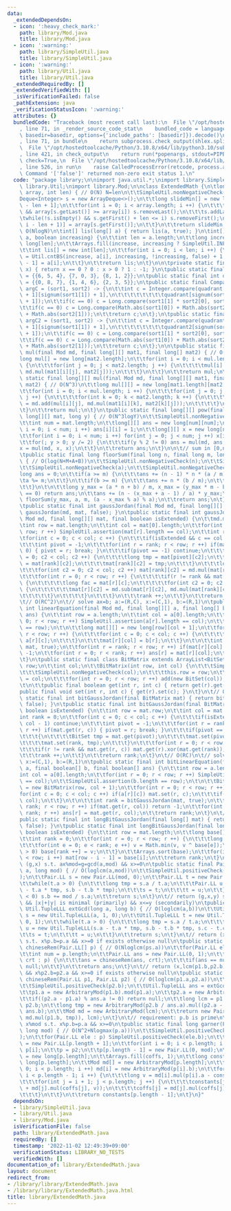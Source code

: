 ```yaml
---
data:
  _extendedDependsOn:
  - icon: ':heavy_check_mark:'
    path: library/Mod.java
    title: library/Mod.java
  - icon: ':warning:'
    path: library/SimpleUtil.java
    title: library/SimpleUtil.java
  - icon: ':warning:'
    path: library/Util.java
    title: library/Util.java
  _extendedRequiredBy: []
  _extendedVerifiedWith: []
  _isVerificationFailed: false
  _pathExtension: java
  _verificationStatusIcon: ':warning:'
  attributes: {}
  bundledCode: "Traceback (most recent call last):\n  File \"/opt/hostedtoolcache/Python/3.10.8/x64/lib/python3.10/site-packages/onlinejudge_verify/documentation/build.py\"\
    , line 71, in _render_source_code_stat\n    bundled_code = language.bundle(stat.path,\
    \ basedir=basedir, options={'include_paths': [basedir]}).decode()\n  File \"/opt/hostedtoolcache/Python/3.10.8/x64/lib/python3.10/site-packages/onlinejudge_verify/languages/user_defined.py\"\
    , line 71, in bundle\n    return subprocess.check_output(shlex.split(command))\n\
    \  File \"/opt/hostedtoolcache/Python/3.10.8/x64/lib/python3.10/subprocess.py\"\
    , line 421, in check_output\n    return run(*popenargs, stdout=PIPE, timeout=timeout,\
    \ check=True,\n  File \"/opt/hostedtoolcache/Python/3.10.8/x64/lib/python3.10/subprocess.py\"\
    , line 526, in run\n    raise CalledProcessError(retcode, process.args,\nsubprocess.CalledProcessError:\
    \ Command '['false']' returned non-zero exit status 1.\n"
  code: "package library;\n\nimport java.util.*;\nimport library.SimpleUtil;\nimport\
    \ library.Util;\nimport library.Mod;\n\nclass ExtendedMath {\n\tlong[] slideMin(long[]\
    \ array, int len) { // O(N) N=len\n\t\tSimpleUtil.nonNegativeCheck(len);\n\t\t\
    Deque<Integer> s = new ArrayDeque<>();\n\t\tlong slideMin[] = new long[array.length\
    \ - len + 1];\n\t\tfor(int i = 0; i < array.length; i ++) {\n\t\t\twhile(!s.isEmpty()\
    \ && array[s.getLast()] >= array[i]) s.removeLast();\n\t\t\ts.addLast(i);\n\t\t\
    \twhile(!s.isEmpty() && s.getFirst() + len <= i) s.removeFirst();\n\t\t\tslideMin[Math.max(0,\
    \ i - len + 1)] = array[s.getFirst()];\n\t\t}\n\t\treturn slideMin;\n\t}\n\t//\
    \ O(NlogN)\n\tint[] lis(long[] a) { return lis(a, true); }\n\tint[] lis(long[]\
    \ a, boolean increasing) {\n\t\tint len = a.length;\n\t\tlong increase[] = new\
    \ long[len];\n\t\tArrays.fill(increase, increasing ? SimpleUtil.INF : - SimpleUtil.INF);\n\
    \t\tint lis[] = new int[len];\n\t\tfor(int i = 0; i < len; i ++) {\n\t\t\tlis[i]\
    \ = Util.cntBS(increase, a[i], increasing, !increasing, false) + 1;\n\t\t\tincrease[lis[i]\
    \ - 1] = a[i];\n\t\t}\n\t\treturn lis;\n\t}\n\n\tprivate static final int signum(long\
    \ x) { return x == 0 ? 0 : x > 0 ? 1 : -1; }\n\tpublic static final int quadrant[][]\
    \ = {{6, 5, 4}, {7, 0, 3}, {8, 1, 2}};\n\tpublic static final int quadrant2[][]\
    \ = {{0, 8, 7}, {1, 4, 6}, {2, 3, 5}};\n\tpublic static final Comparator<long[]>\
    \ argC = (sort1, sort2) -> {\n\t\tint c = Integer.compare(quadrant[signum(sort1[0])\
    \ + 1][signum(sort1[1]) + 1],\n\t\t\t\t\t\t\t\tquadrant[signum(sort2[0]) + 1][signum(sort2[1])\
    \ + 1]);\n\t\tif(c == 0) c = Long.compare(sort1[1] * sort2[0], sort1[0] * sort2[1]);\n\
    \t\tif(c == 0) c = Long.compare(Math.abs(sort1[0]) + Math.abs(sort2[1]), Math.abs(sort2[0])\
    \ + Math.abs(sort2[1]));\n\t\treturn c;\n\t};\n\tpublic static final Comparator<long[]>\
    \ argC2 = (sort1, sort2) -> {\n\t\tint c = Integer.compare(quadrant2[signum(sort1[0])\
    \ + 1][signum(sort1[1]) + 1],\n\t\t\t\t\t\t\t\tquadrant2[signum(sort2[0]) + 1][signum(sort2[1])\
    \ + 1]);\n\t\tif(c == 0) c = Long.compare(sort1[1] * sort2[0], sort1[0] * sort2[1]);\n\
    \t\tif(c == 0) c = Long.compare(Math.abs(sort1[0]) + Math.abs(sort2[1]), Math.abs(sort2[0])\
    \ + Math.abs(sort2[1]));\n\t\treturn c;\n\t};\n\n\tpublic static final long[]\
    \ mul(final Mod md, final long[][] mat1, final long[] mat2) { // O(N^2)\n\t\t\
    long mul[] = new long[mat2.length];\n\t\tfor(int i = 0; i < mul.length; i ++)\
    \ {\n\t\t\tfor(int j = 0; j < mat2.length; j ++) {\n\t\t\t\tmul[i] = md.add(mul[i],\
    \ md.mul(mat1[i][j], mat2[j]));\n\t\t\t}\n\t\t}\n\t\treturn mul;\n\t}\n\tpublic\
    \ static final long[][] mul(final Mod md, final long[][] mat1, final long[][]\
    \ mat2) { // O(N^3)\n\t\tlong mul[][] = new long[mat1.length][mat2[0].length];\n\
    \t\tfor(int i = 0; i < mul.length; i ++) {\n\t\t\tfor(int j = 0; j < mul[i].length;\
    \ j ++) {\n\t\t\t\tfor(int k = 0; k < mat2.length; k ++) {\n\t\t\t\t\tmul[i][j]\
    \ = md.add(mul[i][j], md.mul(mat1[i][k], mat2[k][j]));\n\t\t\t\t}\n\t\t\t}\n\t\
    \t}\n\t\treturn mul;\n\t}\n\tpublic static final long[][] pow(final Mod md, final\
    \ long[][] mat, long y) { // O(N^3logY)\n\t\tSimpleUtil.nonNegativeCheck(y);\n\
    \t\tint num = mat.length;\n\t\tlong[][] ans = new long[num][num];\n\t\tfor(int\
    \ i = 0; i < num; i ++) ans[i][i] = 1;\n\t\tlong[][] x = new long[num][num];\n\
    \t\tfor(int i = 0; i < num; i ++) for(int j = 0; j < num; j ++) x[i][j] = mat[i][j];\n\
    \t\tfor(; y > 0; y /= 2) {\n\t\t\tif(y % 2 != 0) ans = mul(md, ans, x);\n\t\t\t\
    x = mul(md, x, x);\n\t\t}\n\t\treturn ans;\n\t}\n\n\t// sum in [0,n) of floor((ai+b)/m)\n\
    \tpublic static final long floorSum(final long n, final long m, long a, long b)\
    \ { // O(log(N+M+A+B))\n\t\tSimpleUtil.nonNegativeCheck(n);\n\t\tSimpleUtil.positiveCheck(m);\n\
    \t\tSimpleUtil.nonNegativeCheck(a);\n\t\tSimpleUtil.nonNegativeCheck(b);\n\t\t\
    long ans = 0;\n\t\tif(a >= m) {\n\t\t\tans += (n - 1) * n * (a / m) / 2;\n\t\t\
    \ta %= m;\n\t\t}\n\t\tif(b >= m) {\n\t\t\tans += n * (b / m);\n\t\t\tb %= m;\n\
    \t\t}\n\t\n\t\tlong y_max = (a * n + b) / m, x_max = (y_max * m - b);\n\t\tif(y_max\
    \ == 0) return ans;\n\t\tans += (n - (x_max + a - 1) / a) * y_max;\n\t\tans +=\
    \ floorSum(y_max, a, m, (a - x_max % a) % a);\n\t\treturn ans;\n\t}\n\n\t// O(RC^2)\n\
    \tpublic static final int gaussJordan(final Mod md, final long[][] mat) { return\
    \ gaussJordan(md, mat, false); }\n\tpublic static final int gaussJordan(final\
    \ Mod md, final long[][] mat, final boolean isExtended) {\n\t\tmd.mod(mat);\n\t\
    \tint row = mat.length;\n\t\tint col = mat[0].length;\n\t\tfor(int r = 0; r <\
    \ row; r ++) SimpleUtil.assertion(mat[r].length == col);\n\t\tint rank = 0;\n\t\
    \tfor(int c = 0; c < col; c ++) {\n\t\t\tif(isExtended && c == col - 1) continue;\n\
    \t\t\tint pivot = -1;\n\t\t\tfor(int r = rank; r < row; r ++) if(mat[r][c] !=\
    \ 0) { pivot = r; break; }\n\t\t\tif(pivot == -1) continue;\n\t\t\tfor(int c2\
    \ = 0; c2 < col; c2 ++) {\n\t\t\t\tlong tmp = mat[pivot][c2];\n\t\t\t\tmat[pivot][c2]\
    \ = mat[rank][c2];\n\t\t\t\tmat[rank][c2] = tmp;\n\t\t\t}\n\t\t\tlong inv = md.inv(mat[rank][c]);\n\
    \t\t\tfor(int c2 = 0; c2 < col; c2 ++) mat[rank][c2] = md.mul(mat[rank][c2], inv);\n\
    \t\t\tfor(int r = 0; r < row; r ++) {\n\t\t\t\tif(r != rank && mat[r][c] != 0)\
    \ {\n\t\t\t\t\tlong fac = mat[r][c];\n\t\t\t\t\tfor(int c2 = 0; c2 < col; c2 ++)\
    \ {\n\t\t\t\t\t\tmat[r][c2] = md.sub(mat[r][c2], md.mul(mat[rank][c2], fac));\n\
    \t\t\t\t\t}\n\t\t\t\t}\n\t\t\t}\n\t\t\trank ++;\n\t\t}\n\t\treturn rank;\n\t}\n\
    \t// O(RC^2)\n\t// solve ax=b; a:=(R,C), x:=(C,1), b:=(R,1)\n\tpublic static final\
    \ int linearEquation(final Mod md, final long[][] a, final long[] b, final long[]\
    \ ans) {\n\t\tint row = a.length;\n\t\tint col = a[0].length;\n\t\tfor(int r =\
    \ 0; r < row; r ++) SimpleUtil.assertion(a[r].length == col);\n\t\tSimpleUtil.assertion(b.length\
    \ == row);\n\t\n\t\tlong mat[][] = new long[row][col + 1];\n\t\tfor(int r = 0;\
    \ r < row; r ++) {\n\t\t\tfor(int c = 0; c < col; c ++) {\n\t\t\t\tmat[r][c] =\
    \ a[r][c];\n\t\t\t}\n\t\t\tmat[r][col] = b[r];\n\t\t}\n\t\n\t\tint rank = gaussJordan(md,\
    \ mat, true);\n\t\tfor(int r = rank; r < row; r ++) if(mat[r][col] != 0) return\
    \ -1;\n\t\tfor(int r = 0; r < rank; r ++) ans[r] = mat[r][col];\n\t\treturn rank;\n\
    \t}\n\tpublic static final class BitMatrix extends ArrayList<BitSet> {\n\t\tint\
    \ row;\n\t\tint col;\n\t\tBitMatrix(int row, int col) {\n\t\t\tSimpleUtil.nonNegativeCheck(row);\n\
    \t\t\tSimpleUtil.nonNegativeCheck(col);\n\t\t\tthis.row = row;\n\t\t\tthis.col\
    \ = col;\n\t\t\tfor(int r = 0; r < row; r ++) add(new BitSet(col));\n\t\t}\n\t\
    \t\n\t\tpublic final boolean get(int r, int c) { return get(r).get(c); }\n\t\t\
    public final void set(int r, int c) { get(r).set(c); }\n\t}\n\t// O(RC)\n\tpublic\
    \ static final int bitGaussJordan(final BitMatrix mat) { return bitGaussJordan(mat,\
    \ false); }\n\tpublic static final int bitGaussJordan(final BitMatrix mat, final\
    \ boolean isExtended) {\n\t\tint row = mat.row;\n\t\tint col = mat.col;\n\t\t\
    int rank = 0;\n\t\tfor(int c = 0; c < col; c ++) {\n\t\t\tif(isExtended && c ==\
    \ col - 1) continue;\n\t\t\tint pivot = -1;\n\t\t\tfor(int r = rank; r < row;\
    \ r ++) if(mat.get(r, c)) { pivot = r; break; }\n\t\t\tif(pivot == -1) continue;\n\
    \t\t\t{\n\t\t\t\tBitSet tmp = mat.get(pivot);\n\t\t\t\tmat.set(pivot, mat.get(rank));\n\
    \t\t\t\tmat.set(rank, tmp);\n\t\t\t}\n\t\t\tfor(int r = 0; r < row; r ++) {\n\t\
    \t\t\tif(r != rank && mat.get(r, c)) mat.get(r).xor(mat.get(rank));\n\t\t\t}\n\
    \t\t\trank ++;\n\t\t}\n\t\treturn rank;\n\t}\n\t// O(RC)\n\t// solve ax=b; a:=(R,C),\
    \ x:=(C,1), b:=(R,1)\n\tpublic static final int bitLinearEquation(final boolean[][]\
    \ a, final boolean[] b, final boolean[] ans) {\n\t\tint row = a.length;\n\t\t\
    int col = a[0].length;\n\t\tfor(int r = 0; r < row; r ++) SimpleUtil.assertion(a[r].length\
    \ == col);\n\t\tSimpleUtil.assertion(b.length == row);\n\t\n\t\tBitMatrix mat\
    \ = new BitMatrix(row, col + 1);\n\t\tfor(int r = 0; r < row; r ++) {\n\t\t\t\
    for(int c = 0; c < col; c ++) if(a[r][c]) mat.set(r, c);\n\t\t\tif(b[r]) mat.set(r,\
    \ col);\n\t\t}\n\t\n\t\tint rank = bitGaussJordan(mat, true);\n\t\tfor(int r =\
    \ rank; r < row; r ++) if(mat.get(r, col)) return -1;\n\t\tfor(int r = 0; r <\
    \ rank; r ++) ans[r] = mat.get(r, col);\n\t\treturn rank;\n\t}\n\t// O(RC)\n\t\
    public static final int longBitGaussJordan(final long[] mat) { return longBitGaussJordan(mat,\
    \ false); }\n\tpublic static final int longBitGaussJordan(final long[] mat, final\
    \ boolean isExtended) {\n\t\tint row = mat.length;\n\t\tlong base[] = new long[row];\n\
    \t\tint rank = 0;\n\t\tfor(int r = 0; r < row; r ++) {\n\t\t\tlong v = mat[r];\n\
    \t\t\tfor(int e = 0; e < rank; e ++) v = Math.min(v, v ^ base[e]);\n\t\t\tif(v\
    \ > 0) base[rank ++] = v;\n\t\t}\n\t\tArrays.sort(base);\n\t\tfor(int i = 0; i\
    \ < row; i ++) mat[row - i - 1] = base[i];\n\t\treturn rank;\n\t}\n\n\t// return\
    \ (g,x) s.t. ax%mod=g=gcd(a,mod) && x>=0\n\tpublic static final Pair.LL invGcd(long\
    \ a, long mod) { // O(loglcm(a,mod))\n\t\tSimpleUtil.positiveCheck(mod, \"mod\"\
    );\n\t\tPair.LL s = new Pair.LL(mod, 0);\n\t\tPair.LL t = new Pair.LL(a, 1);\n\
    \t\twhile(t.a > 0) {\n\t\t\tlong tmp = s.a / t.a;\n\t\t\tPair.LL u = new Pair.LL(s.a\
    \ - t.a * tmp, s.b - t.b * tmp);\n\t\t\ts = t;\n\t\t\tt = u;\n\t\t}\n\t\tif(s.b\
    \ < 0) s.b += mod / s.a;\n\t\treturn s;\n\t}\n\t// return (g,x,y) s.t. ax+by=g=gcd(a,b)\
    \ && |x|+|y| is minimal (primarily) && x<=y (secondarily)\n\tpublic static final\
    \ Util.TupleLLL extGcd(long a, long b) { // O(loglcm(a,b))\n\t\tUtil.TupleLLL\
    \ s = new Util.TupleLLL(a, 1, 0);\n\t\tUtil.TupleLLL t = new Util.TupleLLL(b,\
    \ 0, 1);\n\t\twhile(t.a > 0) {\n\t\t\tlong tmp = s.a / t.a;\n\t\t\tUtil.TupleLLL\
    \ u = new Util.TupleLLL(s.a - t.a * tmp, s.b - t.b * tmp, s.c - t.c * tmp);\n\t\
    \t\ts = t;\n\t\t\tt = u;\n\t\t}\n\t\treturn s;\n\t}\n\t// return (x, lcm(p.b))\
    \ s.t. x%p.b=p.a && x>=0 if exists otherwise null\n\tpublic static final Pair.LL\
    \ chineseRem(Pair.LL[] p) { // O(Nloglcm(ps.a))\n\t\tfor(Pair.LL ele : p) SimpleUtil.positiveCheck(ele.b);\n\
    \t\tint num = p.length;\n\t\tPair.LL ans = new Pair.LL(0, 1);\n\t\tfor(Pair.LL\
    \ crt : p) {\n\t\t\tans = chineseRem(ans, crt);\n\t\t\tif(ans == null) return\
    \ null;\n\t\t}\n\t\treturn ans;\n\t}\n\t// return (x,lcm(p1.b,p2.b)) s.t. x%p1.b=p1.a\
    \ && x%p2.b=p2.a && x>=0 if exists otherwise null\n\tpublic static final Pair.LL\
    \ chineseRem(Pair.LL p1, Pair.LL p2) { // O(loglcm(p1.a,p2.a))\n\t\tSimpleUtil.positiveCheck(p1.b);\n\
    \t\tSimpleUtil.positiveCheck(p2.b);\n\t\tUtil.TupleLLL ans = extGcd(p1.b, p2.b);\n\
    \t\tp1.a = new ArbitraryMod(p1.b).mod(p1.a);\n\t\tp2.a = new ArbitraryMod(p2.b).mod(p2.a);\n\
    \t\tif((p2.a - p1.a) % ans.a != 0) return null;\n\t\tlong lcm = p1.b / ans.a *\
    \ p2.b;\n\t\tlong tmp = new ArbitraryMod(p2.b / ans.a).mul((p2.a - p1.a) / ans.a,\
    \ ans.b);\n\t\tMod md = new ArbitraryMod(lcm);\n\t\treturn new Pair.LL(md.add(p1.a,\
    \ md.mul(p1.b, tmp)), lcm);\n\t}\n\t// requirement: p.b is prime\n\t// return\
    \ x%mod s.t. x%p.b=p.a && x>=0\n\tpublic static final long garner(Pair.LL[] p,\
    \ long mod) { // O(N^2+Nlogmax(p.a)))\n\t\tSimpleUtil.positiveCheck(mod, \"mod\"\
    );\n\t\tfor(Pair.LL ele : p) SimpleUtil.positiveCheck(ele.b);\n\t\tPair.LL p2[]\
    \ = new Pair.LL[p.length + 1];\n\t\tfor(int i = 0; i < p.length; i ++) p2[i] =\
    \ p[i];\n\t\tp = p2;\n\t\tp[p.length - 1] = new Pair.LL(0, mod);\n\t\tlong coffs[]\
    \ = new long[p.length];\n\t\tArrays.fill(coffs, 1);\n\t\tlong constants[] = new\
    \ long[p.length];\n\t\tMod md[] = new ArbitraryMod[p.length];\n\t\tfor(int i =\
    \ 0; i < p.length; i ++) md[i] = new ArbitraryMod(p[i].b);\n\t\tfor(int i = 0;\
    \ i < p.length - 1; i ++) {\n\t\t\tlong v = md[i].mul(p[i].a - constants[i], md[i].inv(coffs[i]));\n\
    \t\t\tfor(int j = i + 1; j < p.length; j ++) {\n\t\t\t\tconstants[j] = md[j].mod(constants[j]\
    \ + md[j].mul(coffs[j], v));\n\t\t\t\tcoffs[j] = md[j].mul(coffs[j], p[i].b);\n\
    \t\t\t}\n\t\t}\n\t\treturn constants[p.length - 1];\n\t}\n}"
  dependsOn:
  - library/SimpleUtil.java
  - library/Util.java
  - library/Mod.java
  isVerificationFile: false
  path: library/ExtendedMath.java
  requiredBy: []
  timestamp: '2022-11-02 12:49:39+09:00'
  verificationStatus: LIBRARY_NO_TESTS
  verifiedWith: []
documentation_of: library/ExtendedMath.java
layout: document
redirect_from:
- /library/library/ExtendedMath.java
- /library/library/ExtendedMath.java.html
title: library/ExtendedMath.java
---
```

